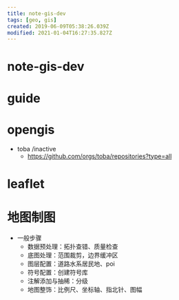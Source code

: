 ```yaml
---
title: note-gis-dev
tags: [geo, gis]
created: 2019-06-09T05:38:26.039Z
modified: 2021-01-04T16:27:35.827Z
---
```


# note-gis-dev

# guide

# opengis
- toba /inactive
  - https://github.com/orgs/toba/repositories?type=all
# leaflet

# 地图制图

- 一般步骤
  - 数据预处理：拓扑查错、质量检查
  - 底图处理：范围裁剪，边界缓冲区
  - 图层配置：道路水系居民地、poi
  - 符号配置：创建符号库
  - 注解添加与抽稀：分级
  - 地图整饰：比例尺、坐标轴、指北针、图幅

